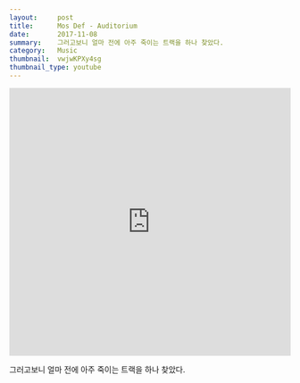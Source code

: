 ```yaml
---
layout:     post
title:      Mos Def - Auditorium
date:       2017-11-08
summary:    그러고보니 얼마 전에 아주 죽이는 트랙을 하나 찾았다.
category:   Music
thumbnail:  vwjwKPXy4sg
thumbnail_type: youtube
---
```


<iframe width="100%" height="480" src="https://www.youtube.com/embed/vwjwKPXy4sg" frameborder="0" allowfullscreen=""></iframe>

그러고보니 얼마 전에 아주 죽이는 트랙을 하나 찾았다.
